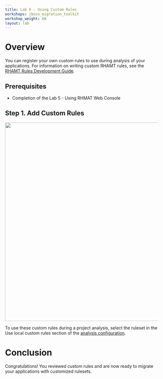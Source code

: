 ```yaml
---
title: Lab 6 - Using Custom Rules
workshops: jboss_migration_toolkit
workshop_weight: 60
layout: lab
---
```


# Overview
You can register your own custom rules to use during analysis of your applications. For information on writing custom RHAMT rules, see the [RHAMT Rules Development Guide][1]. 

## Prerequisites

* Completion of the Lab 5 - Using RHMAT Web Console

## Step 1. Add Custom Rules

<img src="../images/web-rules-config.png" width="653" />

To use these custom rules during a project analysis, select the ruleset in the Use local custom rules section of the [analysis configuration][2]. 

# Conclusion
Congratulations! You reviewed custom rules and are now ready to migrate your applications with customized rulesets.

[1]: https://access.redhat.com/documentation/en-us/red_hat_application_migration_toolkit/4.0.beta2/html-single/rules_development_guide/
[2]: https://access.redhat.com/documentation/en-us/red_hat_application_migration_toolkit/4.0.beta2/html-single/web_console_guide/#analysis_configuration

